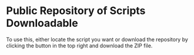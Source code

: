 # Public Repository of Scripts Downloadable
To use this, either locate the script you want or download the repository by clicking the button in the top right and download the ZIP file.
